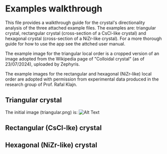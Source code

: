 # Examples walkthrough

This file provides a walkthrough guide for the crystal's directionality analysis of the three attached example files. The examples are: triangular crystal, rectangular crystal (cross-section of a CsCl-like crystal) and hexagonal crystal (cross-section of a NiZr-like crystal). For a more thorough guide for how to use the app see the attched user manual.

The example image for the triangular local order is a cropped version of an image adopted from the Wikipedia page of "Colloidal crystal" (as of 23/07/2024), uploaded by Zephyris.

The example images for the rectangular and hexagonal (NiZr-like) local order are adopted with permission from experimental data produced in the research group of Prof. Rafal Klajn.

## Triangular crystal

The initial image (triangular.png) is:
![Alt Text]()

## Rectangular (CsCl-lke) crystal

## Hexagonal (NiZr-like) crystal
